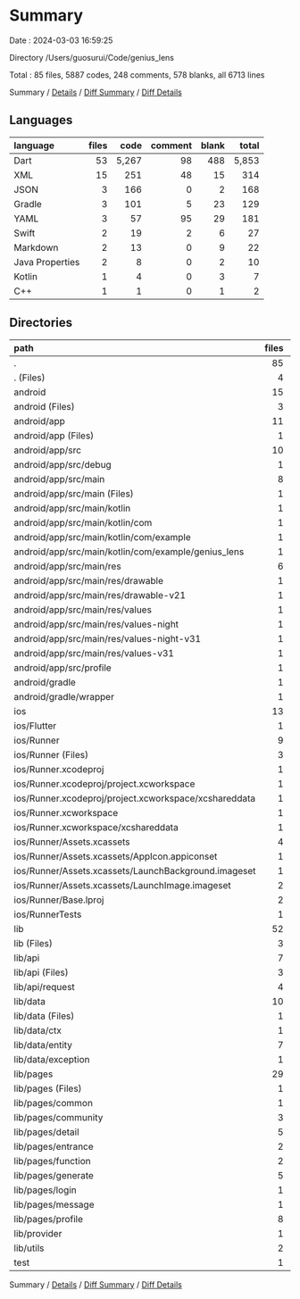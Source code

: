 # Summary

Date : 2024-03-03 16:59:25

Directory /Users/guosurui/Code/genius_lens

Total : 85 files,  5887 codes, 248 comments, 578 blanks, all 6713 lines

Summary / [Details](details.md) / [Diff Summary](diff.md) / [Diff Details](diff-details.md)

## Languages
| language | files | code | comment | blank | total |
| :--- | ---: | ---: | ---: | ---: | ---: |
| Dart | 53 | 5,267 | 98 | 488 | 5,853 |
| XML | 15 | 251 | 48 | 15 | 314 |
| JSON | 3 | 166 | 0 | 2 | 168 |
| Gradle | 3 | 101 | 5 | 23 | 129 |
| YAML | 3 | 57 | 95 | 29 | 181 |
| Swift | 2 | 19 | 2 | 6 | 27 |
| Markdown | 2 | 13 | 0 | 9 | 22 |
| Java Properties | 2 | 8 | 0 | 2 | 10 |
| Kotlin | 1 | 4 | 0 | 3 | 7 |
| C++ | 1 | 1 | 0 | 1 | 2 |

## Directories
| path | files | code | comment | blank | total |
| :--- | ---: | ---: | ---: | ---: | ---: |
| . | 85 | 5,887 | 248 | 578 | 6,713 |
| . (Files) | 4 | 67 | 95 | 36 | 198 |
| android | 15 | 199 | 51 | 37 | 287 |
| android (Files) | 3 | 53 | 0 | 12 | 65 |
| android/app | 11 | 141 | 51 | 24 | 216 |
| android/app (Files) | 1 | 51 | 5 | 12 | 68 |
| android/app/src | 10 | 90 | 46 | 12 | 148 |
| android/app/src/debug | 1 | 3 | 4 | 1 | 8 |
| android/app/src/main | 8 | 84 | 38 | 10 | 132 |
| android/app/src/main (Files) | 1 | 12 | 6 | 1 | 19 |
| android/app/src/main/kotlin | 1 | 4 | 0 | 3 | 7 |
| android/app/src/main/kotlin/com | 1 | 4 | 0 | 3 | 7 |
| android/app/src/main/kotlin/com/example | 1 | 4 | 0 | 3 | 7 |
| android/app/src/main/kotlin/com/example/genius_lens | 1 | 4 | 0 | 3 | 7 |
| android/app/src/main/res | 6 | 68 | 32 | 6 | 106 |
| android/app/src/main/res/drawable | 1 | 9 | 0 | 1 | 10 |
| android/app/src/main/res/drawable-v21 | 1 | 9 | 0 | 1 | 10 |
| android/app/src/main/res/values | 1 | 13 | 9 | 1 | 23 |
| android/app/src/main/res/values-night | 1 | 13 | 9 | 1 | 23 |
| android/app/src/main/res/values-night-v31 | 1 | 12 | 7 | 1 | 20 |
| android/app/src/main/res/values-v31 | 1 | 12 | 7 | 1 | 20 |
| android/app/src/profile | 1 | 3 | 4 | 1 | 8 |
| android/gradle | 1 | 5 | 0 | 1 | 6 |
| android/gradle/wrapper | 1 | 5 | 0 | 1 | 6 |
| ios | 13 | 354 | 4 | 17 | 375 |
| ios/Flutter | 1 | 26 | 0 | 1 | 27 |
| ios/Runner | 9 | 305 | 2 | 10 | 317 |
| ios/Runner (Files) | 3 | 68 | 0 | 4 | 72 |
| ios/Runner.xcodeproj | 1 | 8 | 0 | 1 | 9 |
| ios/Runner.xcodeproj/project.xcworkspace | 1 | 8 | 0 | 1 | 9 |
| ios/Runner.xcodeproj/project.xcworkspace/xcshareddata | 1 | 8 | 0 | 1 | 9 |
| ios/Runner.xcworkspace | 1 | 8 | 0 | 1 | 9 |
| ios/Runner.xcworkspace/xcshareddata | 1 | 8 | 0 | 1 | 9 |
| ios/Runner/Assets.xcassets | 4 | 169 | 0 | 4 | 173 |
| ios/Runner/Assets.xcassets/AppIcon.appiconset | 1 | 122 | 0 | 0 | 122 |
| ios/Runner/Assets.xcassets/LaunchBackground.imageset | 1 | 21 | 0 | 1 | 22 |
| ios/Runner/Assets.xcassets/LaunchImage.imageset | 2 | 26 | 0 | 3 | 29 |
| ios/Runner/Base.lproj | 2 | 68 | 2 | 2 | 72 |
| ios/RunnerTests | 1 | 7 | 2 | 4 | 13 |
| lib | 52 | 5,253 | 88 | 481 | 5,822 |
| lib (Files) | 3 | 182 | 8 | 26 | 216 |
| lib/api | 7 | 332 | 12 | 56 | 400 |
| lib/api (Files) | 3 | 166 | 11 | 30 | 207 |
| lib/api/request | 4 | 166 | 1 | 26 | 193 |
| lib/data | 10 | 314 | 9 | 80 | 403 |
| lib/data (Files) | 1 | 38 | 0 | 3 | 41 |
| lib/data/ctx | 1 | 10 | 0 | 3 | 13 |
| lib/data/entity | 7 | 250 | 7 | 68 | 325 |
| lib/data/exception | 1 | 16 | 2 | 6 | 24 |
| lib/pages | 29 | 4,365 | 57 | 301 | 4,723 |
| lib/pages (Files) | 1 | 115 | 2 | 9 | 126 |
| lib/pages/common | 1 | 12 | 0 | 4 | 16 |
| lib/pages/community | 3 | 569 | 14 | 34 | 617 |
| lib/pages/detail | 5 | 358 | 2 | 24 | 384 |
| lib/pages/entrance | 2 | 893 | 19 | 52 | 964 |
| lib/pages/function | 2 | 129 | 0 | 14 | 143 |
| lib/pages/generate | 5 | 817 | 5 | 51 | 873 |
| lib/pages/login | 1 | 186 | 1 | 9 | 196 |
| lib/pages/message | 1 | 171 | 2 | 12 | 185 |
| lib/pages/profile | 8 | 1,115 | 12 | 92 | 1,219 |
| lib/provider | 1 | 23 | 0 | 8 | 31 |
| lib/utils | 2 | 37 | 2 | 10 | 49 |
| test | 1 | 14 | 10 | 7 | 31 |

Summary / [Details](details.md) / [Diff Summary](diff.md) / [Diff Details](diff-details.md)